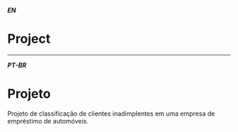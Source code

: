***EN***

# Project







---
***PT-BR***

# Projeto

Projeto de classificação de clientes inadimplentes em uma empresa de empréstimo de automóveis. 


